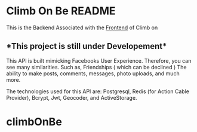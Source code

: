 # Climb On Be README
This is the Backend Associated with the [Frontend](https://github.com/AnansiOmega/ClimbOn) of Climb on
<h2> *This project is still under Developement* </h2>

This API is built mimicking Facebooks User Experience. Therefore, you can see many similarities. Such as, Friendships ( which can be declined ) The ability to make posts, comments, messages, photo uploads, and much more.

The technologies used for this API are: Postgresql, Redis (for Action Cable Provider), Bcrypt, Jwt, Geocoder, and ActiveStorage.

# climbOnBe
